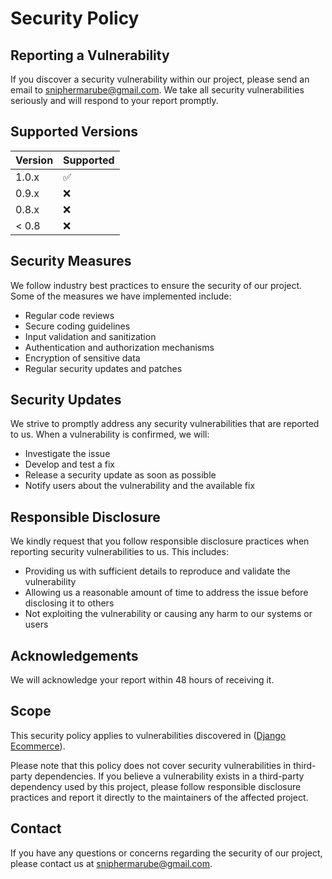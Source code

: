 # Security Policy

## Reporting a Vulnerability

If you discover a security vulnerability within our project, please send an email to [sniphermarube@gmail.com](mailto:sniphermarube@gmail.com). We take all security vulnerabilities seriously and will respond to your report promptly.

## Supported Versions

| Version | Supported          |
| ------- | ------------------ |
| 1.0.x   | :white_check_mark: |
| 0.9.x   | :x:                |
| 0.8.x   | :x:                |
| < 0.8   | :x:                |

## Security Measures

We follow industry best practices to ensure the security of our project. Some of the measures we have implemented include:

- Regular code reviews
- Secure coding guidelines
- Input validation and sanitization
- Authentication and authorization mechanisms
- Encryption of sensitive data
- Regular security updates and patches

## Security Updates

We strive to promptly address any security vulnerabilities that are reported to us. When a vulnerability is confirmed, we will:

- Investigate the issue
- Develop and test a fix
- Release a security update as soon as possible
- Notify users about the vulnerability and the available fix

## Responsible Disclosure

We kindly request that you follow responsible disclosure practices when reporting security vulnerabilities to us. This includes:

- Providing us with sufficient details to reproduce and validate the vulnerability
- Allowing us a reasonable amount of time to address the issue before disclosing it to others
- Not exploiting the vulnerability or causing any harm to our systems or users

## Acknowledgements

We will acknowledge your report within 48 hours of receiving it.

## Scope

This security policy applies to vulnerabilities discovered in ([Django Ecommerce](https://github.com/snipher-marube/django-ecommerce.git)).

Please note that this policy does not cover security vulnerabilities in third-party dependencies. If you believe a vulnerability exists in a third-party dependency used by this project, please follow responsible disclosure practices and report it directly to the maintainers of the affected project.

## Contact

If you have any questions or concerns regarding the security of our project, please contact us at [sniphermarube@gmail.com](sniphermarube@gmail.com).
